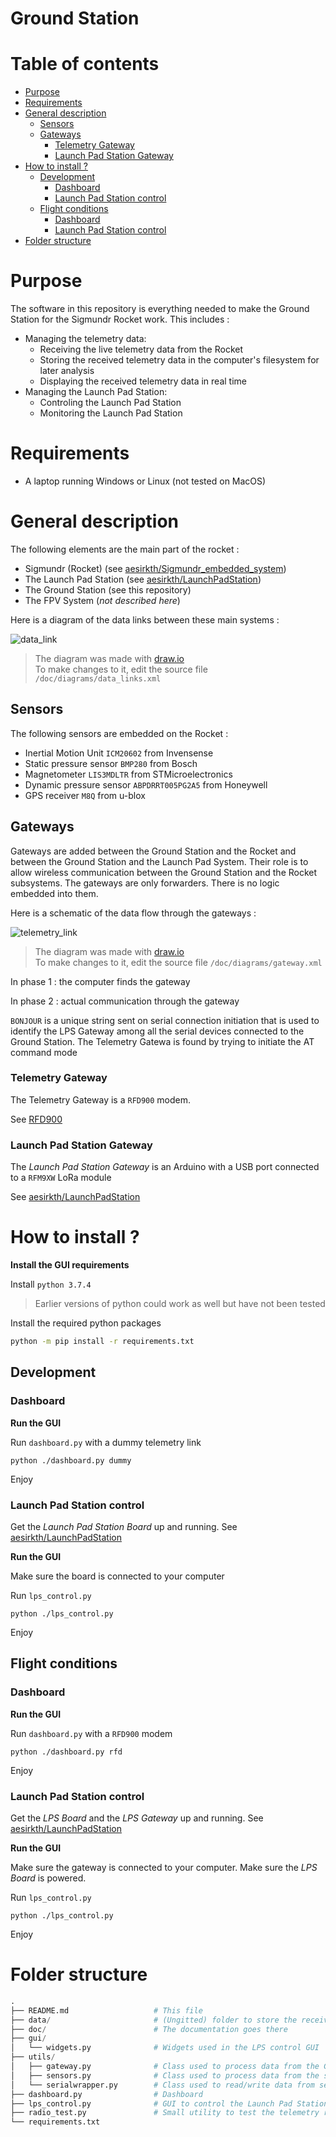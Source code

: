 # Ground Station <!-- omit in toc -->


# Table of contents <!-- omit in toc -->
- [Purpose](#Purpose)
- [Requirements](#Requirements)
- [General description](#General-description)
  - [Sensors](#Sensors)
  - [Gateways](#Gateways)
    - [Telemetry Gateway](#Telemetry-Gateway)
    - [Launch Pad Station Gateway](#Launch-Pad-Station-Gateway)
- [How to install ?](#How-to-install-)
  - [Development](#Development)
    - [Dashboard](#Dashboard)
    - [Launch Pad Station control](#Launch-Pad-Station-control)
  - [Flight conditions](#Flight-conditions)
    - [Dashboard](#Dashboard-1)
    - [Launch Pad Station control](#Launch-Pad-Station-control-1)
- [Folder structure](#Folder-structure)


# Purpose

The software in this repository is everything needed to make the Ground Station for the Sigmundr Rocket work. This includes :

  - Managing the telemetry data:
    - Receiving the live telemetry data from the Rocket
    - Storing the received telemetry data in the computer's filesystem for later analysis
    - Displaying the received telemetry data in real time
  - Managing the Launch Pad Station:
    - Controling the Launch Pad Station
    - Monitoring the Launch Pad Station


# Requirements

- A laptop running Windows or Linux (not tested on MacOS)


# General description

The following elements are the main part of the rocket :
  * Sigmundr (Rocket) (see [aesirkth/Sigmundr_embedded_system](https://github.com/aesirkth/Sigmundr_embedded_system))
  * The Launch Pad Station (see [aesirkth/LaunchPadStation](https://github.com/aesirkth/LaunchPadStation))
  * The Ground Station (see this repository)
  * The FPV System (*not described here*)

Here is a diagram of the data links between these main systems :

![data_link](/doc/diagrams/data_links.png)
>The diagram was made with [draw.io](https://www.draw.io)<br>
>To make changes to it, edit the source file `/doc/diagrams/data_links.xml`

## Sensors

The following sensors are embedded on the Rocket :
  * Inertial Motion Unit `ICM20602` from Invensense
  * Static pressure sensor `BMP280` from Bosch
  * Magnetometer `LIS3MDLTR` from STMicroelectronics
  * Dynamic pressure sensor `ABPDRRT005PG2A5` from Honeywell
  * GPS receiver `M8Q` from u-blox


## Gateways

Gateways are added between the Ground Station and the Rocket and between the Ground Station and the Launch Pad System. Their role is to allow wireless communication between the Ground Station and the Rocket subsystems. The gateways are only forwarders. There is no logic embedded into them.

Here is a schematic of the data flow through the gateways :

![telemetry_link](/doc/diagrams/gateway.png)
>The diagram was made with [draw.io](https://www.draw.io)<br>
>To make changes to it, edit the source file `/doc/diagrams/gateway.xml`

In phase 1 : the computer finds the gateway

In phase 2 : actual communication through the gateway

`BONJOUR` is a unique string sent on serial connection initiation that is used to identify the LPS Gateway among all the serial devices connected to the Ground Station. The Telemetry Gatewa is found by trying to initiate the AT command mode


### Telemetry Gateway

The Telemetry Gateway is a `RFD900` modem.

See [RFD900](/doc/RFD900.md)


### Launch Pad Station Gateway

The *Launch Pad Station Gateway* is an Arduino with a USB port connected to a `RFM9XW` LoRa module

See [aesirkth/LaunchPadStation](https://github.com/aesirkth/LaunchPadStation)


# How to install ?

**Install the GUI requirements**

Install `python 3.7.4`

> Earlier versions of python could work as well but have not been tested

Install the required python packages

```sh
python -m pip install -r requirements.txt
```


## Development


### Dashboard

**Run the GUI**

Run `dashboard.py` with a dummy telemetry link

```
python ./dashboard.py dummy
```

Enjoy


### Launch Pad Station control

Get the *Launch Pad Station Board* up and running. See [aesirkth/LaunchPadStation](https://github.com/aesirkth/LaunchPadStation)


**Run the GUI**

Make sure the board is connected to your computer

Run `lps_control.py`

```
python ./lps_control.py
```

Enjoy


## Flight conditions


### Dashboard

**Run the GUI**

Run `dashboard.py` with a `RFD900` modem

```
python ./dashboard.py rfd
```

Enjoy


### Launch Pad Station control

Get the *LPS Board* and the *LPS Gateway* up and running. See [aesirkth/LaunchPadStation](https://github.com/aesirkth/LaunchPadStation)


**Run the GUI**

Make sure the gateway is connected to your computer. Make sure the *LPS Board* is powered.

Run `lps_control.py`

```
python ./lps_control.py
```

Enjoy


# Folder structure

``` py
.
├── README.md                   # This file
├── data/                       # (Ungitted) folder to store the received telemetry
├── doc/                        # The documentation goes there
├── gui/
│   └── widgets.py              # Widgets used in the LPS control GUI
├── utils/
│   ├── gateway.py              # Class used to process data from the Gateways
│   ├── sensors.py              # Class used to process data from the sensors
│   └── serialwrapper.py        # Class used to read/write data from serial link
├── dashboard.py                # Dashboard
├── lps_control.py              # GUI to control the Launch Pad Station
├── radio_test.py               # Small utility to test the telemetry radio link
└── requirements.txt
```